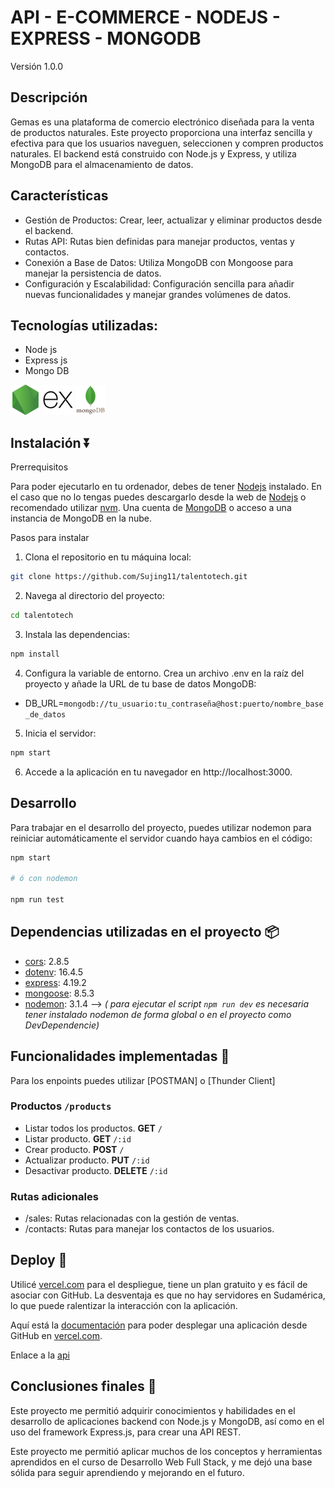 # API - E-COMMERCE - NODEJS - EXPRESS - MONGODB

Versión 1.0.0

## Descripción

Gemas es una plataforma de comercio electrónico diseñada para la venta de productos naturales. Este proyecto proporciona una interfaz sencilla y efectiva para que los usuarios naveguen, seleccionen y compren productos naturales. El backend está construido con Node.js y Express, y utiliza MongoDB para el almacenamiento de datos.

## Características

- Gestión de Productos: Crear, leer, actualizar y eliminar productos desde el backend.
- Rutas API: Rutas bien definidas para manejar productos, ventas y contactos.
- Conexión a Base de Datos: Utiliza MongoDB con Mongoose para manejar la persistencia de datos.
- Configuración y Escalabilidad: Configuración sencilla para añadir nuevas funcionalidades y manejar grandes volúmenes de datos.

## Tecnologías utilizadas:

- Node js
- Express js
- Mongo DB

[<img src="https://raw.githubusercontent.com/devicons/devicon/1119b9f84c0290e0f0b38982099a2bd027a48bf1/icons/nodejs/nodejs-original.svg" width="48">](https://nodejs.org/es)
[<img src="https://raw.githubusercontent.com/devicons/devicon/1119b9f84c0290e0f0b38982099a2bd027a48bf1/icons/express/express-original.svg" width="48">](https://expressjs.com/es/)
[<img src="https://raw.githubusercontent.com/devicons/devicon/1119b9f84c0290e0f0b38982099a2bd027a48bf1/icons/mongodb/mongodb-original-wordmark.svg" width="48">](https://www.mongodb.com/)

## Instalación ⏬

Prerrequisitos

Para poder ejecutarlo en tu ordenador, debes de tener [Nodejs](https://nodejs.org/es) instalado. En el caso que no lo tengas puedes descargarlo desde la web de [Nodejs](https://nodejs.org/es) o recomendado utilizar [nvm](https://github.com/nvm-sh/nvm). Una cuenta de [MongoDB](https://www.mongodb.com/es) o acceso a una instancia de MongoDB en la nube.

Pasos para instalar

1. Clona el repositorio en tu máquina local:

```bash
git clone https://github.com/Sujing11/talentotech.git
```
2. Navega al directorio del proyecto:
```bash
cd talentotech
```
3. Instala las dependencias:
```bash
npm install
```
4. Configura la variable de entorno. Crea un archivo .env en la raíz del proyecto y añade la URL de tu base de datos MongoDB:

- DB_URL=`mongodb://tu_usuario:tu_contraseña@host:puerto/nombre_base_de_datos`

5. Inicia el servidor:
```bash
npm start
```
6. Accede a la aplicación en tu navegador en http://localhost:3000.


## Desarrollo

Para trabajar en el desarrollo del proyecto, puedes utilizar nodemon para reiniciar automáticamente el servidor cuando haya cambios en el código:

```bash
npm start

# ó con nodemon

npm run test
```

## Dependencias utilizadas en el proyecto 📦

- [cors](https://www.npmjs.com/package/cors): 2.8.5
- [dotenv](https://www.npmjs.com/package/dotenv): 16.4.5
- [express](https://www.npmjs.com/package/express): 4.19.2
- [mongoose](https://www.npmjs.com/package/mongoose): 8.5.3
- [nodemon](https://www.npmjs.com/package/nodemo): 3.1.4 --> _( para ejecutar el script `npm run dev` es necesaria tener instalado nodemon de forma global o en el proyecto como DevDependencie)_

## Funcionalidades implementadas 🔧

Para los enpoints puedes utilizar [POSTMAN] o [Thunder Client]

### Productos `/products`

- Listar todos los productos. **GET** `/`
- Listar producto. **GET** `/:id`
- Crear producto. **POST** `/`
- Actualizar producto. **PUT** `/:id`
- Desactivar producto. **DELETE** `/:id`

### Rutas adicionales
- /sales: Rutas relacionadas con la gestión de ventas.
- /contacts: Rutas para manejar los contactos de los usuarios.

## Deploy 🚀

Utilicé [vercel.com](https://vercel.com/) para el despliegue, tiene un plan gratuito y es fácil de asociar con GitHub. La desventaja es que no hay servidores en Sudamérica, lo que puede ralentizar la interacción con la aplicación.

Aquí está la [documentación](https://vercel.com/docs) para poder desplegar una aplicación desde GitHub en [vercel.com](https://vercel.com/docs/deployments/git).

Enlace a la [api](https://talentotech-64pku1h0f-dianas-projects-3e11313d.vercel.app)

## Conclusiones finales 🏁

Este proyecto me permitió adquirir conocimientos y habilidades en el desarrollo de aplicaciones backend con Node.js y MongoDB, así como en el uso del framework Express.js, para crear una API REST.

Este proyecto me permitió aplicar muchos de los conceptos y herramientas aprendidos en el curso de Desarrollo Web Full Stack, y me dejó una base sólida para seguir aprendiendo y mejorando en el futuro.
